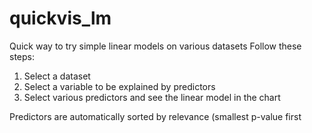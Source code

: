 # quickvis_lm
Quick way to try simple linear models on various datasets
Follow these steps:

1) Select a dataset
2) Select a variable to be explained by predictors
3) Select various predictors and see the linear model in the chart

Predictors are automatically sorted by relevance (smallest p-value first

